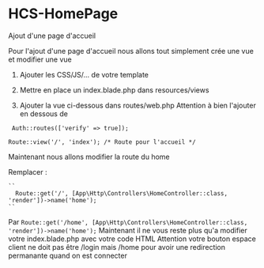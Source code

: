 # HCS-HomePage
Ajout d'une page d'accueil


Pour l'ajout d'une page d'accueil nous allons tout simplement crée une vue et modifier une vue

1. Ajouter les CSS/JS/... de votre template

2. Mettre en place un index.blade.php dans resources/views


3. Ajouter la vue ci-dessous dans routes/web.php
 Attention à bien l'ajouter en dessous de 
  
  ``  Auth::routes(['verify' => true]); ``
   
  `` Route::view('/', 'index'); /* Route pour l'accueil */ ``
  
   Maintenant nous allons modifier la route  du home
   
   Remplacer : 
    
    ``
      Route::get('/', [App\Http\Controllers\HomeController::class, 'render'])->name('home');
    ``
   Par
    ``
      Route::get('/home', [App\Http\Controllers\HomeController::class, 'render'])->name('home');
    ``
   Maintenant il ne vous reste plus qu'a modifier votre index.blade.php avec votre code HTML
   Attention votre bouton espace client ne doit pas être /login mais /home pour avoir une redirection permanante quand on est connecter
